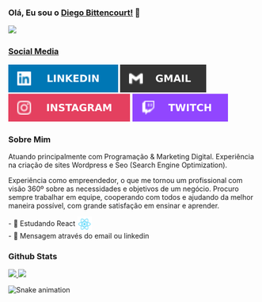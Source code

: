 ### Olá, Eu sou o [Diego Bittencourt!](https://www.linkedin.com/in/diego-bittencourt)  👋

<span>
  <a href="https://github.com/dieegobs">
 <img src="https://i.imgur.com/1ZvVkDc.gif"/>
</span>
  
  
### Social Media
  <a href="https://www.linkedin.com/in/diego-bittencourt" target="_blank"><img src="https://raw.githubusercontent.com/dieegobs/dieegobs/master/assets/Linkedin.svg" target="_blank"></a>
 <a href = "mailto:diegohevant@gmail.com"><img src="https://raw.githubusercontent.com/dieegobs/dieegobs/master/assets/Gmail.svg" target="_blank"></a>
<a href="https://www.instagram.com/dieegobs/" target="_blank"><img src="https://raw.githubusercontent.com/dieegobs/dieegobs/master/assets/Instagram.svg" target="_blank"></a>
  <a href="https://www.twitch.tv/kronokk" target="_blank"><img src="https://raw.githubusercontent.com/dieegobs/dieegobs/master/assets/Twitch.svg" target="_blank"></a>


### Sobre Mim
Atuando principalmente com Programação & Marketing Digital. Experiência na criação de sites Wordpress e Seo (Search Engine Optimization).

Experiência como empreendedor, o que me tornou um profissional com visão 360º sobre as necessidades e objetivos de um negócio. Procuro sempre trabalhar em equipe, cooperando com todos e ajudando da melhor maneira possível, com grande satisfação em ensinar e aprender.

<span style="display: inline_block">
- 🌱 Estudando React
   <a href="https://github.com/dieegobs">
   <img align="center" alt="Diego-Flutter" height="30" width="30" src="https://raw.githubusercontent.com/github/explore/80688e429a7d4ef2fca1e82350fe8e3517d3494d/topics/react/react.png">
   </a>
</span></br>
- 💬 Mensagem através do email ou linkedin


### Github Stats
<span style="display: flex;">
  <a href="https://github.com/dieegobs">
  <img height="165em" src="https://github-readme-stats.vercel.app/api?username=dieegobs&show_icons=true&theme=tokyonight&include_all_commits=true&count_private=true"/>
  <img height="165em" src="https://github-readme-stats.vercel.app/api/top-langs/?username=dieegobs&layout=compact&langs_count=16&theme=tokyonight"/>
  </a>
</span>
  
![Snake animation](https://github.com/dieegobs/dieegobs/blob/output/github-contribution-grid-snake.svg)

<!--
**hevant/hevant** is a ✨ _special_ ✨ repository because its `README.md` (this file) appears on your GitHub profile.

Here are some ideas to get you started:

- 🔭 I’m currently working on ...
- 🌱 I’m currently learning ...
- 👯 I’m looking to collaborate on ...
- 🤔 I’m looking for help with ...
- 💬 Ask me about ...
- 📫 How to reach me: ...
- 😄 Pronouns: ...
- ⚡ Fun fact: ...
-->
